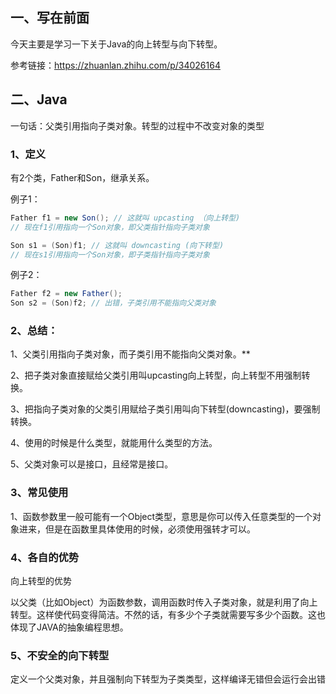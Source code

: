 

## 一、写在前面

今天主要是学习一下关于Java的向上转型与向下转型。

参考链接：https://zhuanlan.zhihu.com/p/34026164

## 二、Java

一句话：父类引用指向子类对象。转型的过程中不改变对象的类型

### 1、定义

有2个类，Father和Son，继承关系。

例子1：

```java
Father f1 = new Son(); // 这就叫 upcasting （向上转型)
// 现在f1引用指向一个Son对象，即父类指针指向子类对象

Son s1 = (Son)f1; // 这就叫 downcasting (向下转型)		
// 现在s1引用指向一个Son对象，即子类指针指向子类对象
```

例子2：

```java
Father f2 = new Father();
Son s2 = (Son)f2; // 出错，子类引用不能指向父类对象
```



### 2、总结：

1、父类引用指向子类对象，而子类引用不能指向父类对象。**

2、把子类对象直接赋给父类引用叫upcasting向上转型，向上转型不用强制转换。

3、把指向子类对象的父类引用赋给子类引用叫向下转型(downcasting)，要强制转换。

4、使用的时候是什么类型，就能用什么类型的方法。

5、父类对象可以是接口，且经常是接口。

### 3、常见使用

1、函数参数里一般可能有一个Object类型，意思是你可以传入任意类型的一个对象进来，但是在函数里具体使用的时候，必须使用强转才可以。

### 4、各自的优势

向上转型的优势

以父类（比如Object）为函数参数，调用函数时传入子类对象，就是利用了向上转型。这样使代码变得简洁。不然的话，有多少个子类就需要写多少个函数。这也体现了JAVA的抽象编程思想。



### 5、不安全的向下转型

定义一个父类对象，并且强制向下转型为子类类型，这样编译无错但会运行会出错
